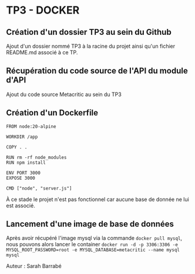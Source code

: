 # TP3 - DOCKER
## Création d'un dossier TP3 au sein du Github

Ajout d'un dossier nommé TP3 à la racine du projet ainsi qu'un fichier README.md associé à ce TP.

## Récupération du code source de l'API du module d'API

Ajout du code source Metacritic au sein du TP3

## Création d'un Dockerfile

```
FROM node:20-alpine

WORKDIR /app

COPY . .

RUN rm -rf node_modules
RUN npm install

ENV PORT 3000
EXPOSE 3000

CMD ["node", "server.js"]
```

À ce stade le projet n'est pas fonctionnel car aucune base de donnée ne lui est associé. 

## Lancement d'une image de base de données

Après avoir récupéré l'image mysql via la commande `docker pull mysql`, nous pouvons alors lancer le container `docker run -d -p 3306:3306 -e MYSQL_ROOT_PASSWORD=root -e MYSQL_DATABASE=metacritic --name mysql mysql`

Auteur : Sarah Barrabé